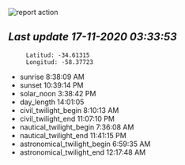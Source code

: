 ![report action](https://github.com/matiasz8/actions-for-reports/workflows/report%20action/badge.svg?branch=develop) 


## *****Last update 17-11-2020 03:33:53*****



		 Latitud: -34.61315
		 Longitud: -58.37723

 - sunrise 	 8:38:09 AM
 - sunset 	 10:39:14 PM
 - solar_noon 	 3:38:42 PM
 - day_length 	 14:01:05
 - civil_twilight_begin 	 8:10:13 AM
 - civil_twilight_end 	 11:07:10 PM
 - nautical_twilight_begin 	 7:36:08 AM
 - nautical_twilight_end 	 11:41:15 PM
 - astronomical_twilight_begin 	 6:59:35 AM
 - astronomical_twilight_end 	 12:17:48 AM
